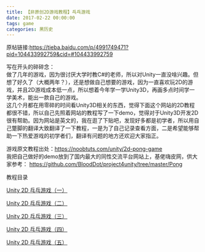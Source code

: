 ```yaml
---
title: 【非原创2D游戏教程】乓乓游戏
date: 2017-02-22 00:00:00
tags: game
categories: 黑历史
---
```

原帖链接:<https://tieba.baidu.com/p/4991749471?pid=104433992759&cid=#104433992759>
<!-- more -->
<!-- cSpell:disable -->

写在开头的碎碎念：  
做了几年的游戏，因为很讨厌大学时教C#的老师，所以对Unity一直没啥兴趣。但想了好久了（大概两年？），还是想做自己想要的游戏，因为一直喜欢玩2D的游戏，并且2D游戏成本低一点，所以想着今年学一学Unity3D，再画多点时间学一学美术，能出一款自己的游戏。  
这几个月都在用零碎的时间看Unity3D相关的东西，觉得下面这个网站的2D教程都很不错，所以自己先照着网站的教程写了一下demo，觉得对于Unity3D开发2D很有帮助。因为网站是英文的，我在逛了下贴吧，发现好多都是初学者，所以用自己蹩脚的翻译大致翻译了一下教程，一是为了自己记录查看方面，二是希望能够帮助一下热爱游戏的初学者们，翻译有问题的地方还欢迎大家指正。

游戏原文教程出处：<https://noobtuts.com/unity/2d-pong-game>  
我把自己做好的demo放到了国内最大的同性交流平台网站上，基佬嗨皮网，供大家参考：
<https://github.com/BloodDot/project4unity/tree/master/Pong>

教程目录

[Unity 2D 乓乓游戏（一）](https://blooddot.cool/2017/02/22/%E9%BB%91%E5%8E%86%E5%8F%B2/Unity%202D%20%E4%B9%93%E4%B9%93%E6%B8%B8%E6%88%8F%EF%BC%88%E4%B8%80%EF%BC%89/)

[Unity 2D 乓乓游戏（二）](https://blooddot.cool/2021/07/02/%E9%BB%91%E5%8E%86%E5%8F%B2/Unity%202D%20%E4%B9%93%E4%B9%93%E6%B8%B8%E6%88%8F%EF%BC%88%E4%BA%8C%EF%BC%89/)

[Unity 2D 乓乓游戏（三）](https://blooddot.cool/2021/07/02/%E9%BB%91%E5%8E%86%E5%8F%B2/Unity%202D%20%E4%B9%93%E4%B9%93%E6%B8%B8%E6%88%8F%EF%BC%88%E4%B8%89%EF%BC%89/)

[Unity 2D 乓乓游戏（四）](https://blooddot.cool/2021/07/02/%E9%BB%91%E5%8E%86%E5%8F%B2/Unity%202D%20%E4%B9%93%E4%B9%93%E6%B8%B8%E6%88%8F%EF%BC%88%E5%9B%9B%EF%BC%89/)

[Unity 2D 乓乓游戏（五）](https://blooddot.cool/2021/07/02/%E9%BB%91%E5%8E%86%E5%8F%B2/Unity%202D%20%E4%B9%93%E4%B9%93%E6%B8%B8%E6%88%8F%EF%BC%88%E4%BA%94%EF%BC%89/)
